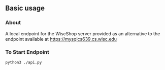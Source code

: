 ## Basic usage

### About

A local endpoint for the WiscShop server provided as an alternative to the endpoint available at https://mysqlcs639.cs.wisc.edu


### To Start Endpoint
````
python3 ./api.py
````

